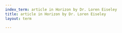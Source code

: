```yaml
---
index_term: article in Horizon by Dr. Loren Eiseley
title: article in Horizon by Dr. Loren Eiseley
layout: term

---
```

